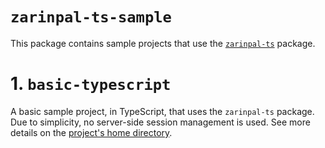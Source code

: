# `zarinpal-ts-sample`

This package contains sample projects that use the [`zarinpal-ts`](https://github.com/babakks/zarinpal-ts) package.

# 1. `basic-typescript`

A basic sample project, in TypeScript, that uses the `zarinpal-ts` package. Due to simplicity, no server-side session management is used. See more details on the [project's home directory](https://github.com/babakks/zarinpal-ts-sample/tree/master/basic-typescript).
